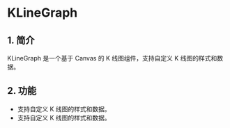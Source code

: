 # KLineGraph

## 1. 简介

KLineGraph 是一个基于 Canvas 的 K 线图组件，支持自定义 K 线图的样式和数据。

## 2. 功能

- 支持自定义 K 线图的样式和数据。
- 支持自定义 K 线图的样式和数据。